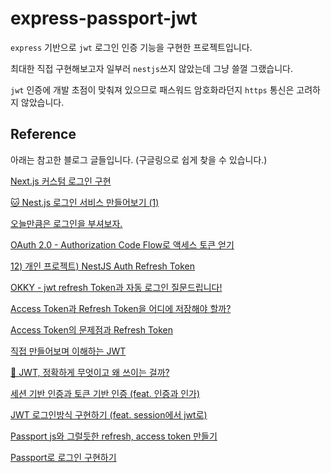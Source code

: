 # express-passport-jwt

`express` 기반으로 `jwt` 로그인 인증 기능을 구현한 프로젝트입니다.

최대한 직접 구현해보고자 일부러 `nestjs`쓰지 않았는데 그냥 쓸껄 그랬습니다.

`jwt` 인증에 개발 초점이 맞춰져 있으므로 패스워드 암호화라던지 `https` 통신은 고려하지 않았습니다.

## Reference

아래는 참고한 블로그 글들입니다. (구글링으로 쉽게 찾을 수 있습니다.)

[Next.js 커스텀 로그인 구현](https://velog.io/@junsugi/Next.js-%EB%A1%9C%EA%B7%B8%EC%9D%B8-%EA%B5%AC%ED%98%84-%EC%8B%AC%ED%99%94%ED%8E%B8#%EC%84%9C%EB%A1%A0)

[🐱 Nest.js 로그인 서비스 만들어보기 (1)](https://velog.io/@junsugi/Nest.js-%EB%A1%9C%EA%B7%B8%EC%9D%B8-%EC%84%9C%EB%B9%84%EC%8A%A4-%EB%A7%8C%EB%93%A4%EC%96%B4%EB%B3%B4%EA%B8%B0-1)

[오늘만큼은 로그인을 부셔보자.](https://velog.io/@leehyunho2001/%EB%A1%9C%EA%B7%B8%EC%9D%B8#%EC%84%B8%EC%85%98%EC%BF%A0%ED%82%A4-%EC%9D%B8%EC%A6%9D-%EC%9E%A5%EB%8B%A8%EC%A0%90)

[OAuth 2.0 - Authorization Code Flow로 액세스 토큰 얻기](https://kimdoky.github.io/oauth/2019/05/01/oauth-serverside-flow/)

[12) 개인 프로젝트) NestJS Auth Refresh Token](https://velog.io/@algo2000/pj01-12)

[OKKY - jwt refresh Token과 자동 로그인 질문드립니다!](https://okky.kr/articles/1289527)

[Access Token과 Refresh Token을 어디에 저장해야 할까?](https://velog.io/@ohzzi/Access-Token%EA%B3%BC-Refresh-Token%EC%9D%84-%EC%96%B4%EB%94%94%EC%97%90-%EC%A0%80%EC%9E%A5%ED%95%B4%EC%95%BC-%ED%95%A0%EA%B9%8C)

[Access Token의 문제점과 Refresh Token](https://hudi.blog/refresh-token/)

[직접 만들어보며 이해하는 JWT](https://hudi.blog/self-made-jwt/)

[🤔 JWT, 정확하게 무엇이고 왜 쓰이는 걸까?](https://velog.io/@junghyeonsu/%ED%94%84%EB%A1%A0%ED%8A%B8%EC%97%90%EC%84%9C-%EB%A1%9C%EA%B7%B8%EC%9D%B8%EC%9D%84-%EC%B2%98%EB%A6%AC%ED%95%98%EB%8A%94-%EB%B0%A9%EB%B2%95#%EC%9E%A0%EA%B9%90-%EA%B3%B5%EA%B0%9C-%ED%82%A4public-key%EC%99%80-%EB%B9%84%EB%B0%80-%ED%82%A4secret-key)

[세션 기반 인증과 토큰 기반 인증 (feat. 인증과 인가)](https://hudi.blog/session-based-auth-vs-token-based-auth/)

[JWT 로그인방식 구현하기 (feat. session에서 jwt로)](https://velog.io/@_woogie/JWT-%EB%A1%9C%EA%B7%B8%EC%9D%B8%EB%B0%A9%EC%8B%9D-%EA%B5%AC%ED%98%84%ED%95%98%EA%B8%B0-feat.-session%EC%97%90%EC%84%9C-jwt%EB%A1%9C#%EA%B2%B0%EA%B5%AD-%EB%82%98%EB%8A%94)

[Passport js와 그럴듯한 refresh, access token 만들기](https://velog.io/@_woogie/Passport-js%EC%99%80-%EA%B7%B8%EB%9F%B4%EB%93%AF%ED%95%9C-refresh-access-token-%EB%A7%8C%EB%93%A4%EA%B8%B0)

[Passport로 로그인 구현하기](https://velog.io/@kdo0129/Passport%EB%A1%9C-%EB%A1%9C%EA%B7%B8%EC%9D%B8-%EA%B5%AC%ED%98%84%ED%95%98%EA%B8%B0)